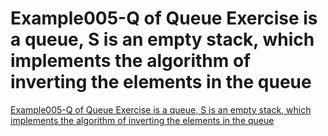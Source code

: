 # Example005-Q of Queue Exercise is a queue, S is an empty stack, which implements the algorithm of inverting the elements in the queue
[Example005-Q of Queue Exercise is a queue, S is an empty stack, which implements the algorithm of inverting the elements in the queue](https://aiwithcloud.com/2022/09/19/example005_q_of_queue_exercise_is_a_queue_s_is_an_empty_stack_which_implements_the_algorithm_of_inverting_the_elements_in_the_queue/)